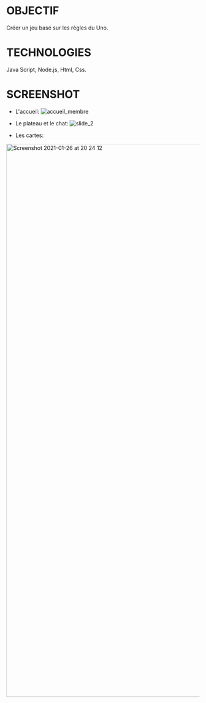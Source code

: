 # OBJECTIF

Créer un jeu basé sur les règles du Uno.

# TECHNOLOGIES

Java Script, Node.js, Html, Css.

# SCREENSHOT

- L'accueil:
![accueil_membre](https://user-images.githubusercontent.com/73828008/209828431-21ba3e87-5a69-46b3-afa6-3d4d21c8312f.png)

- Le plateau et le chat:
![slide_2](https://user-images.githubusercontent.com/73828008/209829297-7540d988-2ed1-4701-abfa-e794ecb49085.png)

- Les cartes: 
<img width="1440" alt="Screenshot 2021-01-26 at 20 24 12" src="https://user-images.githubusercontent.com/73828008/209828854-21252ef5-1885-44fe-be12-8078d8575507.png">

